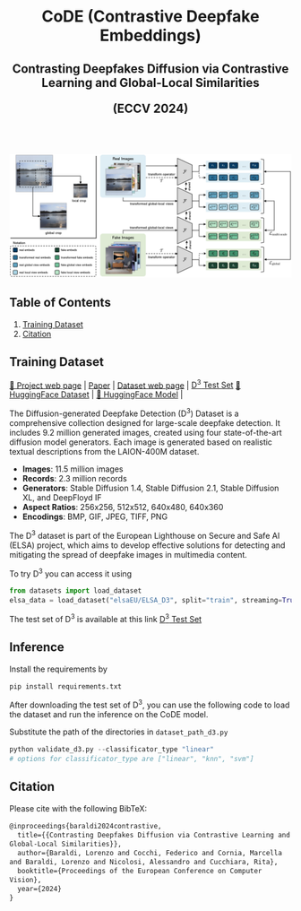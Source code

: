 <div align="center">
  <h1>CoDE (Contrastive Deepfake Embeddings)</h1>
  <h2>Contrasting Deepfakes Diffusion via Contrastive Learning and Global-Local Similarities

  (ECCV 2024)
  </h2>
   
</div>

<br></br>
<p align="center">
  <img src="images/deepfake_model.jpg" alt="CoDE" width="820" />

</p> 

## Table of Contents

1. [Training Dataset](#training-dataset)
2. [Citation](#citation)

## Training Dataset 
[🎯 Project web page](https://aimagelab.github.io/CoDE/) |
[Paper](https://arxiv.org/pdf/2407.20337) |
[Dataset web page](https://aimagelab.ing.unimore.it/imagelab/page.asp?IdPage=57) |
[D<sup>3</sup> Test Set](https://ailb-web.ing.unimore.it/publicfiles/drive/elsa_dataset/d3_test.tar)
[🤗 HuggingFace Dataset](https://huggingface.co/datasets/elsaEU/ELSA_D3) |
[🤗 HuggingFace Model](https://huggingface.co/aimagelab) |

The Diffusion-generated Deepfake Detection (D<sup>3</sup>) Dataset is a comprehensive collection designed for large-scale deepfake detection. It includes 9.2 million generated images, created using four state-of-the-art diffusion model generators. Each image is generated based on realistic textual descriptions from the LAION-400M dataset.

- **Images**: 11.5 million images
- **Records**: 2.3 million records
- **Generators**: Stable Diffusion 1.4, Stable Diffusion 2.1, Stable Diffusion XL, and DeepFloyd IF
- **Aspect Ratios**: 256x256, 512x512, 640x480, 640x360
- **Encodings**: BMP, GIF, JPEG, TIFF, PNG

The D<sup>3</sup> dataset is part of the European Lighthouse on Secure and Safe AI (ELSA) project, which aims to develop effective solutions for detecting and mitigating the spread of deepfake images in multimedia content.

To try D<sup>3</sup> you can access it using

```python
from datasets import load_dataset
elsa_data = load_dataset("elsaEU/ELSA_D3", split="train", streaming=True)
```
The test set of D<sup>3</sup> is available at this link [D<sup>3</sup> Test Set](https://ailb-web.ing.unimore.it/publicfiles/drive/elsa_dataset/d3_test.tar) 

## Inference
Install the requirements by 
```bash
pip install requirements.txt
```

After downloading the test set of D<sup>3</sup>, you can use the following code to load the dataset and run the inference on the CoDE model.

Substitute the path of the directories in ```dataset_path_d3.py```

```python 
python validate_d3.py --classificator_type "linear"
# options for classificator_type are ["linear", "knn", "svm"]
```
## Citation

Please cite with the following BibTeX:
```
@inproceedings{baraldi2024contrastive,
  title={{Contrasting Deepfakes Diffusion via Contrastive Learning and Global-Local Similarities}},
  author={Baraldi, Lorenzo and Cocchi, Federico and Cornia, Marcella and Baraldi, Lorenzo and Nicolosi, Alessandro and Cucchiara, Rita},
  booktitle={Proceedings of the European Conference on Computer Vision},
  year={2024}
}
```
